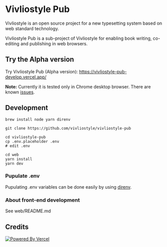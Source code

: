# Vivliostyle Pub

Vivliostyle is an open source project for a new typesetting system based on web standard technology.

Vivliostyle Pub is a sub-project of Vivliostyle for enabling book writing, co-editing and publishing in web browsers.

## Try the Alpha version

Try Vivliostyle Pub (Alpha version): https://vivliostyle-pub-develop.vercel.app/

**Note:** Currently it is tested only in Chrome desktop browser. There are known [issues](https://github.com/vivliostyle/vivliostyle-pub/issues).

## Development

```shell
brew install node yarn direnv

git clone https://github.com/vivliostyle/vivliostyle-pub

cd vivliostyle-pub
cp .env.placeholder .env
# edit .env

cd web
yarn install
yarn dev
```

### Pupulate .env

Pupulating .env variables can be done easily by using [direnv](https://direnv.net/).

### About front-end development

See web/README.md

## Credits

[![Powered By Vercel](https://www.datocms-assets.com/31049/1618983297-powered-by-vercel.svg)](https://vercel.com/?utm_source=vivliostyle&utm_campaign=oss)
